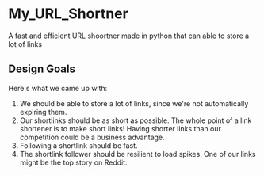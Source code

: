 # My_URL_Shortner
A fast and efficient URL shoortner made in python that can  able to store a lot of links
## Design Goals
Here's what we came up with:

1. We should be able to store a lot of links, since we're not automatically expiring them.
2. Our shortlinks should be as short as possible. The whole point of a link shortener is to make short links! Having shorter      links than our competition could be a business advantage.
3. Following a shortlink should be fast.
4. The shortlink follower should be resilient to load spikes. One of our links might be the top story on Reddit.

